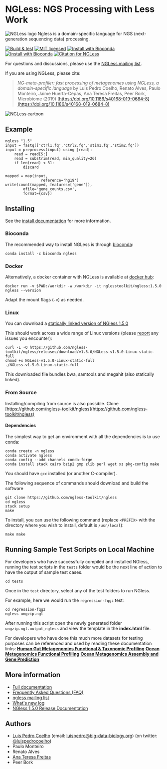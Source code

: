 # NGLess: NGS Processing with Less Work

![NGLess logo](NGLess-logo-128x64.png) Ngless is a domain-specific language for
NGS (next-generation sequencing data) processing.

[![Build & test](https://github.com/ngless-toolkit/ngless/actions/workflows/build_w_nix.yml/badge.svg)](https://github.com/ngless-toolkit/ngless/actions/workflows/build_w_nix.yml)
[![MIT licensed](https://img.shields.io/badge/license-MIT-blue.svg)](https://raw.githubusercontent.com/hyperium/hyper/master/LICENSE)
[![Install with Bioconda](https://anaconda.org/bioconda/ngless/badges/installer/conda.svg)](https://anaconda.org/bioconda/ngless)
[![Install with Bioconda](https://anaconda.org/bioconda/ngless/badges/downloads.svg)](https://anaconda.org/bioconda/ngless)
[![Citation for NGLess](https://img.shields.io/badge/CITATION-DOI%3A10.1186%252Fs40168--019--0684--8-brightgreen.svg)](https://doi.org/10.1186/s40168-019-0684-8)


For questions and discussions, please use the [NGLess mailing
list](https://groups.google.com/forum/#!forum/ngless).

If you are using NGLess, please cite:

> _NG-meta-profiler: fast processing of metagenomes using NGLess, a
> domain-specific language_ by Luis Pedro Coelho, Renato Alves, Paulo Monteiro,
> Jaime Huerta-Cepas, Ana Teresa Freitas, Peer Bork, Microbiome (2019)
> [https://doi.org/10.1186/s40168-019-0684-8](https://doi.org/10.1186/s40168-019-0684-8)

![NGLess cartoon](docs/NGLess-cartoon.svg)

## Example

    ngless "1.5"
    input = fastq(['ctrl1.fq','ctrl2.fq','stim1.fq','stim2.fq'])
    input = preprocess(input) using |read|:
        read = read[5:]
        read = substrim(read, min_quality=26)
        if len(read) < 31:
            discard

    mapped = map(input,
                    reference='hg19')
    write(count(mapped, features=['gene']),
            ofile='gene_counts.csv',
            format={csv})

## Installing

See the [install documentation](https://ngless.embl.de/install.html) for more
information.

### Bioconda

The recommended way to install NGLess is through
[bioconda](https://bioconda.github.io):

    conda install -c bioconda ngless 

### Docker

Alternatively, a docker container with NGLess is available at
[docker hub](https://hub.docker.com/r/nglesstoolkit/ngless):

    docker run -v $PWD:/workdir -w /workdir -it nglesstoolkit/ngless:1.5.0 ngless --version

Adapt the mount flags (``-v``) as needed.

### Linux

You can download a [statically linked version of NGless
1.5.0](https://github.com/ngless-toolkit/ngless/releases/download/v1.5.0/NGLess-v1.5.0-Linux-static-full)

This should work across a wide range of Linux versions (please
[report](https://github.com/ngless-toolkit/ngless/issues) any issues you encounter):

    curl -L -O https://github.com/ngless-toolkit/ngless/releases/download/v1.5.0/NGLess-v1.5.0-Linux-static-full
    chmod +x NGLess-v1.5.0-Linux-static-full
    ./NGLess-v1.5.0-Linux-static-full

This downloaded file bundles bwa, samtools and megahit (also statically linked).

### From Source

Installing/compiling from source is also possible. Clone
[https://github.com/ngless-toolkit/ngless](https://github.com/ngless-toolkit/ngless)

#### Dependencies

The simplest way to get an environment with all the dependencies is to use conda:

    conda create -n ngless
    conda activate ngless
    conda config --add channels conda-forge
    conda install stack cairo bzip2 gmp zlib perl wget xz pkg-config make

You should have `gcc` installed (or another C-compiler).

The following sequence of commands should download and build the software

    git clone https://github.com/ngless-toolkit/ngless
    cd ngless
    stack setup
    make

To install, you can use the following command (replace `<PREFIX>` with
the directory where you wish to install, default is `/usr/local`):

    make make

## Running Sample Test Scripts on Local Machine

For developers who have successfully compiled and installed NGless, running the
test scripts in the `tests` folder would be the next line of action to have the
output of sample test cases.

    cd tests

Once in the `test` directory, select any of the test folders to run NGless.

For example, here we would run the `regression-fqgz` test:

    cd regression-fqgz
    ngless ungzip.ngl

After running this script open the newly generated folder `ungzip.ngl.output_ngless` and view the template in the **index.html** file.

For developers who have done this much more datasets for testing purposes can be referenced and used by reading these documentation links:
**[Human Gut Metagenomics Functional & Taxonomic Profiling](https://ngless.embl.de/tutorial-gut-metagenomics.html#)**
**[Ocean Metagenomics Functional Profiling](https://ngless.embl.de/tutorial-ocean-metagenomics.html)**
**[Ocean Metagenomics Assembly and Gene Prediction](https://ngless.embl.de/tutorial-assembly-gp.html)**


## More information

- [Full documentation](https://ngless.embl.de/)
- [Frequently Asked Questions (FAQ)](https://ngless.embl.de/faq.html)
- [ngless mailing list](https://groups.google.com/forum/#!forum/ngless)
- [What's new log](https://ngless.embl.de/whatsnew.html)
- [NGless 1.5.0 Release Documentation](https://ngless.embl.de/whatsnew.html#version-1-5-0)

## Authors

- [Luis Pedro Coelho](https://luispedro.org) (email: [luispedro@big-data-biology.org](mailto:luispedro@big-data-biology.org)) (on twitter: [@luispedrocoelho](https://twitter.com/luispedrocoelho))
- Paulo Monteiro
-  Renato Alves
- [Ana Teresa Freitas](https://web.tecnico.ulisboa.pt/ana.freitas/)
-  Peer Bork

